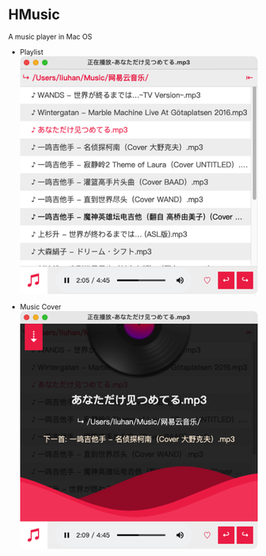# HMusic

A music player in Mac OS

* Playlist  
![avatar](/static/img/cap/1.png)

* Music Cover  
![avatar](/static/img/cap/2.png)
